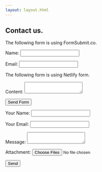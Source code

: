 ```yaml
---
layout: layout.html
---
```

## Contact us.

<p>The following form is using FormSubmit.co.</p>
<style>
  #workemail {display: none;}
</style>
<form action="https://formsubmit.co/benlam263187042@gmail.com" method="post">
  <p>
    <label>Name:
      <input type="text" name="name">
    </label>    
  </p>
  <p>
    <label for="email">Email:</label>
    <input type="email" id="email" name="email">    
    <input type="email" id="workemail" name="_honey">
  </p>
  
  
  
  <p>The following form is using Netlify form.</p>
  <p>
    <label for="content">Content:</label>
    <textarea name="content" id="content"></textarea>
  </p>
  <input type="hidden" name="_next" value="https://demo-20200516.netlify.app/thanks">
  <input type="hidden" name="_captcha" value="false">
  <input type="submit" value="Send Form">
</form>
<form name='contact' method='POST' enctype='multipart/form-data'><input type='hidden' name='form-name' value='contact' />
  <p>
    <label>
      Your Name: 
      <input type="text" name="name" />
    </label>   
  </p>
  <p>
    <label>
      Your Email: 
      <input type="email" name="email" />
    </label>
  </p>
  <p>
    <label>
      Message: 
      <textarea name="message"></textarea>
    </label>
  </p>
  <p>
    <label>
      Attachment:
      <input type="file" name="attachment" multiple>
    </label>
  </p>
  <p>
    <input type="submit" value="Send">
  </p>
</form>
